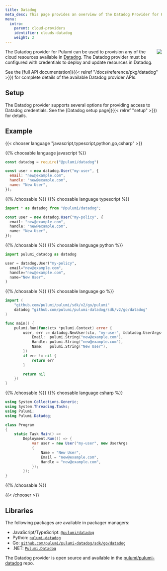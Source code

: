 ```yaml
---
title: Datadog
meta_desc: This page provides an overview of the Datadog Provider for Pulumi.
menu:
  intro:
    parent: cloud-providers
    identifier: clouds-datadog
    weight: 2
---
```


<img src="/logos/tech/datadog.svg" align="right" class="h-16 px-8 pb-4">

The Datadog provider for Pulumi can be used to provision any of the cloud resources available in [Datadog](https://datadoghq.com/).
The Datadog provider must be configured with credentials to deploy and update resources in Datadog.

See the [full API documentation]({{< relref "/docs/reference/pkg/datadog" >}}) for complete details of the available Datadog provider APIs.

## Setup

The Datadog provider supports several options for providing access to Datadog credentials.  See the [Datadog setup page]({{< relref "setup" >}}) for details.

## Example

{{< chooser language "javascript,typescript,python,go,csharp" >}}

{{% choosable language javascript %}}

```javascript
const datadog = require("@pulumi/datadog")

const user = new datadog.User("my-user", {
  email: "new@example.com",
  handle: "new@example.com",
  name: "New User",
});
```

{{% /choosable %}}
{{% choosable language typescript %}}

```typescript
import * as datadog from "@pulumi/datadog";

const user = new datadog.User("my-policy", {
  email: "new@example.com",
  handle: "new@example.com",
  name: "New User",
});
```

{{% /choosable %}}
{{% choosable language python %}}

```python
import pulumi_datadog as datadog

user = datadog.User("my-policy",
  email="new@example.com",
  handle="new@example.com",
  name="New User",
)
```

{{% /choosable %}}
{{% choosable language go %}}

```go
import (
	"github.com/pulumi/pulumi/sdk/v2/go/pulumi"
	datadog "github.com/pulumi/pulumi-datadog/sdk/v2/go/datadog"
)

func main() {
	pulumi.Run(func(ctx *pulumi.Context) error {
		user, err := datadog.NewUser(ctx, "my-user", &datadog.UserArgs{
			Email:  pulumi.String("new@example.com"),
			Handle: pulumi.String("new@example.com"),
			Name:   pulumi.String("New User"),
		})
		if err != nil {
			return err
		}

		return nil
	})
}

```

{{% /choosable %}}
{{% choosable language csharp %}}

```csharp
using System.Collections.Generic;
using System.Threading.Tasks;
using Pulumi;
using Pulumi.Datadog;

class Program
{
    static Task Main() =>
        Deployment.Run(() => {
            var user = new User("my-user", new UserArgs
            {
                Name = "New User",
                Email = "new@example.com",
                Handle = "new@example.com",
            });
        });
}
```

{{% /choosable %}}

{{< /chooser >}}

## Libraries

The following packages are available in packager managers:

* JavaScript/TypeScript: [`@pulumi/datadog`](https://www.npmjs.com/package/@pulumi/datadog)
* Python: [`pulumi-datadog`](https://pypi.org/project/pulumi-datadog/)
* Go: [`github.com/pulumi/pulumi-datadog/sdk/go/datadog`](https://github.com/pulumi/pulumi-datadog)
* .NET: [`Pulumi.Datadog`](https://www.nuget.org/packages/Pulumi.Datadog)

The Datadog provider is open source and available in the [pulumi/pulumi-datadog](https://github.com/pulumi/pulumi-datadog) repo.
